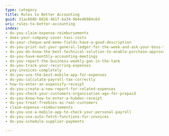 ```yaml
---
type: category
title: Rules to Better Accounting
guid: 31ac668b-6826-461f-ba34-964e46984c6d
uri: rules-to-better-accounting
index:
- do-you-claim-expense-reimbursements
- does-your-company-cover-taxi-costs
- do-your-cheque-and-memo-fields-have-a-good-description
- do-you-print-out-your-general-ledger-for-the-week-and-ask-your-boss-to-initial
- do-you-do-know-the-best-technical-solution-to-enable-purchase-approvals
- do-you-have-monthly-accounting-meetings
- do-you-report-the-business-weekly-gas-in-the-tank
- do-you-track-your-recurring-expenses
- pay-invoices-completely
- do-you-use-the-best-mobile-app-for-expenses
- do-you-calculate-payroll-tax-correctly
- how-to-enter-an-expensify-receipt
- do-you-create-a-new-report-for-related-expenses
- do-you-check-your-customers-organisation-age-for-prepaid
- do-you-know-how-to-enter-a-hubdoc-receipt
- do-you-treat-freebies-as-real-customers
- claim-expense-reimbursements
- do-you-use-a-mobile-app-to-check-your-personal-payroll
- do-you-use-auto-fetch-functions-for-invoices
- do-you-schedule-supplier-payments

---
```


